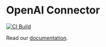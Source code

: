 # OpenAI Connector

[![CI Build](https://github.com/axonivy-market/openai-connector/actions/workflows/ci.yml/badge.svg)](https://github.com/axonivy-market/openai-connector/actions/workflows/ci.yml)

Read our [documentation](openai-connector-product/README.md).
